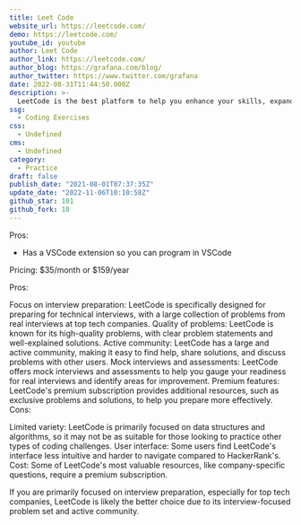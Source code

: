 ```yaml
---
title: Leet Code
website_url: https://leetcode.com/
demo: https://leetcode.com/
youtube_id: youtube
author: Leet Code
author_link: https://leetcode.com/
author_blog: https://grafana.com/blog/
author_twitter: https://www.twitter.com/grafana
date: 2022-08-31T11:44:50.000Z
description: >-
  LeetCode is the best platform to help you enhance your skills, expand your knowledge and prepare for technical interviews.
ssg:
  - Coding Exercises
css:
  - Undefined
cms:
  - Undefined
category:
  - Practice
draft: false
publish_date: "2021-08-01T07:37:35Z"
update_date: "2022-11-06T10:10:58Z"
github_star: 101
github_fork: 10
---
```


Pros:

- Has a VSCode extension so you can program in VSCode

Pricing:
$35/month or $159/year

Pros:

Focus on interview preparation: LeetCode is specifically designed for preparing for technical interviews, with a large collection of problems from real interviews at top tech companies.
Quality of problems: LeetCode is known for its high-quality problems, with clear problem statements and well-explained solutions.
Active community: LeetCode has a large and active community, making it easy to find help, share solutions, and discuss problems with other users.
Mock interviews and assessments: LeetCode offers mock interviews and assessments to help you gauge your readiness for real interviews and identify areas for improvement.
Premium features: LeetCode's premium subscription provides additional resources, such as exclusive problems and solutions, to help you prepare more effectively.
Cons:

Limited variety: LeetCode is primarily focused on data structures and algorithms, so it may not be as suitable for those looking to practice other types of coding challenges.
User interface: Some users find LeetCode's interface less intuitive and harder to navigate compared to HackerRank's.
Cost: Some of LeetCode's most valuable resources, like company-specific questions, require a premium subscription.

If you are primarily focused on interview preparation, especially for top tech companies, LeetCode is likely the better choice due to its interview-focused problem set and active community. 